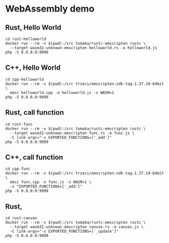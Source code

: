 # WebAssembly demo

## Rust, Hello World

```
cd rust-helloworld
docker run --rm -v $(pwd):/src tomaka/rustc-emscripten rustc \
  --target wasm32-unknown-emscripten helloworld.rs -o helloworld.js
php -S 0.0.0.0:9999
```

## C++, Hello World

```
cd cpp-helloworld
docker run --rm -v $(pwd):/src trzeci/emscripten:sdk-tag-1.37.19-64bit \
  emcc helloworld.cpp -o helloworld.js -s WASM=1
php -S 0.0.0.0:9999
```

## Rust, call function

```
cd rust-func
docker run --rm -v $(pwd):/src tomaka/rustc-emscripten rustc \
  --target wasm32-unknown-emscripten func.rs -o func.js \
  -C link-args="-s EXPORTED_FUNCTIONS=['_add']"
php -S 0.0.0.0:9999
```

## C++, call function

```
cd cpp-func
docker run --rm -v $(pwd):/src trzeci/emscripten:sdk-tag-1.37.19-64bit \
  emcc func.cpp -o func.js -s WASM=1 \
  -s "EXPORTED_FUNCTIONS=['_add']"
php -S 0.0.0.0:9999
```

## Rust, <canvas>

```
cd rust-canvas
docker run --rm -v $(pwd):/src tomaka/rustc-emscripten rustc \
  --target wasm32-unknown-emscripten canvas.rs -o canvas.js \
  -C link-args="-s EXPORTED_FUNCTIONS=['_update']"
php -S 0.0.0.0:9999
```
